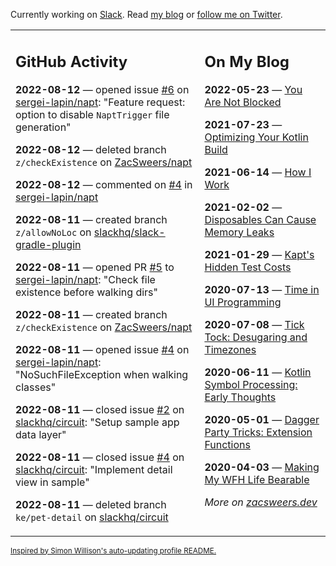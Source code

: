 Currently working on [Slack](https://slack.com/). Read [my blog](https://zacsweers.dev/) or [follow me on Twitter](https://twitter.com/ZacSweers).

<table><tr><td valign="top" width="60%">

## GitHub Activity
<!-- githubActivity starts -->
**2022-08-12** — opened issue [#6](https://github.com/sergei-lapin/napt/issues/6) on [sergei-lapin/napt](https://github.com/sergei-lapin/napt): "Feature request: option to disable `NaptTrigger` file generation"

**2022-08-12** — deleted branch `z/checkExistence` on [ZacSweers/napt](https://github.com/ZacSweers/napt)

**2022-08-12** — commented on [#4](https://github.com/sergei-lapin/napt/issues/4#issuecomment-1213145338) in [sergei-lapin/napt](https://github.com/sergei-lapin/napt)

**2022-08-11** — created branch `z/allowNoLoc` on [slackhq/slack-gradle-plugin](https://github.com/slackhq/slack-gradle-plugin)

**2022-08-11** — opened PR [#5](https://github.com/sergei-lapin/napt/pull/5) to [sergei-lapin/napt](https://github.com/sergei-lapin/napt): "Check file existence before walking dirs"

**2022-08-11** — created branch `z/checkExistence` on [ZacSweers/napt](https://github.com/ZacSweers/napt)

**2022-08-11** — opened issue [#4](https://github.com/sergei-lapin/napt/issues/4) on [sergei-lapin/napt](https://github.com/sergei-lapin/napt): "NoSuchFileException when walking classes"

**2022-08-11** — closed issue [#2](https://github.com/slackhq/circuit/issues/2) on [slackhq/circuit](https://github.com/slackhq/circuit): "Setup sample app data layer"

**2022-08-11** — closed issue [#4](https://github.com/slackhq/circuit/issues/4) on [slackhq/circuit](https://github.com/slackhq/circuit): "Implement detail view in sample"

**2022-08-11** — deleted branch `ke/pet-detail` on [slackhq/circuit](https://github.com/slackhq/circuit)
<!-- githubActivity ends -->
</td><td valign="top" width="40%">

## On My Blog
<!-- blog starts -->
**2022-05-23** — [You Are Not Blocked](https://www.zacsweers.dev/you-are-not-blocked/)

**2021-07-23** — [Optimizing Your Kotlin Build](https://www.zacsweers.dev/optimizing-your-kotlin-build/)

**2021-06-14** — [How I Work](https://www.zacsweers.dev/how-i-work/)

**2021-02-02** — [Disposables Can Cause Memory Leaks](https://www.zacsweers.dev/disposables-can-cause-memory-leaks/)

**2021-01-29** — [Kapt's Hidden Test Costs](https://www.zacsweers.dev/kapts-hidden-test-costs/)

**2020-07-13** — [Time in UI Programming](https://www.zacsweers.dev/time-in-ui/)

**2020-07-08** — [Tick Tock: Desugaring and Timezones](https://www.zacsweers.dev/ticktock-desugaring-timezones/)

**2020-06-11** — [Kotlin Symbol Processing: Early Thoughts](https://www.zacsweers.dev/kotlin-symbol-processor-early-thoughts/)

**2020-05-01** — [Dagger Party Tricks: Extension Functions](https://www.zacsweers.dev/dagger-party-tricks-extension-functions/)

**2020-04-03** — [Making My WFH Life Bearable](https://www.zacsweers.dev/making-wfh-life-bearable/)
<!-- blog ends -->
_More on [zacsweers.dev](https://zacsweers.dev/)_
</td></tr></table>

<sub><a href="https://simonwillison.net/2020/Jul/10/self-updating-profile-readme/">Inspired by Simon Willison's auto-updating profile README.</a></sub>